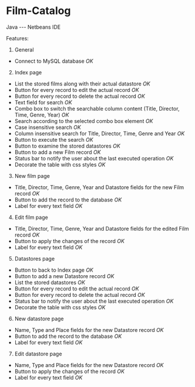 # Film-Catalog
Java --- Netbeans IDE

Features:

1. General
  * Connect to MySQL database *OK*
2. Index page
  * List the stored films along with their actual datastore *OK*
  * Button for every record to edit the actual record *OK*
  * Button for every record to delete the actual record *OK*
  * Text field for search *OK*
  * Combo box to switch the searchable column content (Title, Director, Time, Genre, Year) *OK*
  * Search according to the selected combo box element *OK*
  * Case insensitive search *OK*
  * Column insensitive search for Title, Director, Time, Genre and Year *OK*
  * Button to execute the search *OK*
  * Button to examine the stored datastores *OK*
  * Button to add a new Film record *OK*
  * Status bar to notify the user about the last executed operation *OK*
  * Decorate the table with css styles *OK*
3. New film page
  * Title, Director, Time, Genre, Year and Datastore fields for the new Film record *OK*
  * Button to add the record to the database *OK*
  * Label for every text field *OK*
4. Edit film page
  * Title, Director, Time, Genre, Year and Datastore fields for the edited Film record *OK*
  * Button to apply the changes of the record *OK*
  * Label for every text field *OK*
5. Datastores page
  * Button to back to Index page *OK*
  * Button to add a new Datastore record *OK*
  * List the stored datastores *OK*
  * Button for every record to edit the actual record *OK*
  * Button for every record to delete the actual record *OK*
  * Status bar to notify the user about the last executed operation *OK*
  * Decorate the table with css styles *OK*
6. New datastore page
  * Name, Type and Place fields for the new Datastore record *OK*
  * Button to add the record to the database *OK*
  * Label for every text field *OK*
7. Edit datastore page
  * Name, Type and Place fields for the new Datastore record *OK*
  * Button to apply the changes of the record *OK*
  * Label for every text field *OK*
